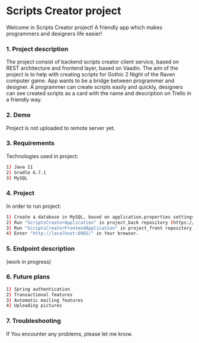 # Scripts Creator project


Welcome in Scripts Creator project! A friendly app which makes programmers and designers life easier!


### 1. Project description
The project consist of backend scripts creator client service, based on REST architecture and frontend layer,
based on Vaadin.
The aim of the project is to help with creating scripts for Gothic 2 Night of the Raven computer game. App wants to be a bridge between programmer and designer. A programmer can create scripts easily and quickly, designers can see created scripts as a card with the name and description on Trello in a friendly way.



### 2. Demo
Project is not uploaded to remote server yet.

### 3. Requirements
Technologies used in project:
```bash
1) Java 11
2) Gradle 6.7.1
3) MySQL
```
### 4. Project
In order to run project: <br>
```bash
1) Create a database in MySQL, based on application.properties settings.
2) Run "ScriptsCreatorApplication" in project_back repository (https://github.com/nikorenos/scripts-creator).
3) Run "ScriptsCreatorFrontendApplication" in project_front repository (https://github.com/nikorenos/scripts-creator-frontend).
4) Enter "http://localhost:8082/" in Your browser.
```
### 5. Endpoint description
(work in progress)

### 6. Future plans
```bash
1) Spring authentication
2) Transactional features
3) Automatic mailing features
4) Uploading pictures
```

### 7. Troubleshooting
If You encounter any problems, please let me know.


